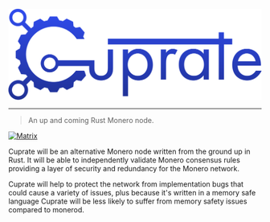 ![Cuprate](misc/logo/wordmark/CuprateWordmark.svg)


----

> An up and coming Rust Monero node.

[![Matrix](https://img.shields.io/badge/Matrix-Cuprate-white?logo=matrix&labelColor=grey&logoColor=white)](https://matrix.to/#/#cuprate:monero.social)

Cuprate will be an alternative Monero node written from the ground up in Rust. It 
will be able to independently validate Monero consensus rules providing a layer of 
security and redundancy for the Monero network.

Cuprate will help to protect the network from implementation bugs that could 
cause a variety of issues, plus because it's written in a memory safe language Cuprate 
will be less likely to suffer from memory safety issues compared to monerod.
